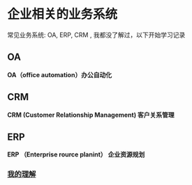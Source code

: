 # 企业相关的业务系统

常见业务系统: OA, ERP, CRM , 我都没了解过，以下开始学习记录

## OA
**OA（office automation）办公自动化**


## CRM
**CRM  (Customer Relationship Management) 客户关系管理**




## ERP
**ERP （Enterprise rource planint） 企业资源规划**



### [我的理解](./瞎扯淡.md)
